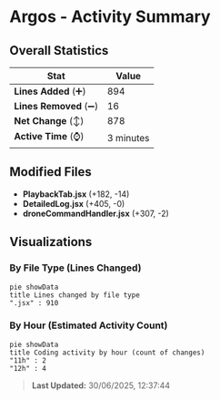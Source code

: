 # Argos - Activity Summary 

## Overall Statistics

| Stat                   | Value                                                             |
| ---------------------- | ----------------------------------------------------------------- |
| **Lines Added** (➕)   | 894                                          |
| **Lines Removed** (➖) | 16                                        |
| **Net Change** (↕)    | 878                |
| **Active Time** (⌚)   | 3 minutes |


## Modified Files
- **PlaybackTab.jsx** (+182, -14)
- **DetailedLog.jsx** (+405, -0)
- **droneCommandHandler.jsx** (+307, -2)

## Visualizations

### By File Type (Lines Changed)

```mermaid
pie showData
title Lines changed by file type
".jsx" : 910
```

### By Hour (Estimated Activity Count)

```mermaid
pie showData
title Coding activity by hour (count of changes)
"11h" : 2
"12h" : 4
```


> **Last Updated:** 30/06/2025, 12:37:44